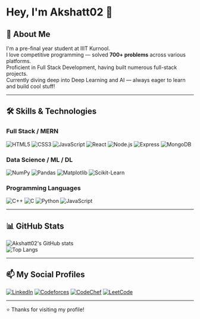 # Hey, I'm Akshatt02 👋

## 🚀 About Me
I'm a pre-final year student at IIIT Kurnool.  
I love competitive programming — solved **700+ problems** across various platforms.  
Proficient in Full Stack Development, having built numerous full-stack projects.  
Currently diving deep into Deep Learning and AI — always eager to learn and build cool stuff!

---

## 🛠️ Skills & Technologies

### Full Stack / MERN  
![HTML5](https://img.shields.io/badge/-HTML5-E34F26?style=for-the-badge&logo=html5&logoColor=white)
![CSS3](https://img.shields.io/badge/-CSS3-1572B6?style=for-the-badge&logo=css3)
![JavaScript](https://img.shields.io/badge/-JavaScript-F7DF1E?style=for-the-badge&logo=javascript&logoColor=black)
![React](https://img.shields.io/badge/-React-61DAFB?style=for-the-badge&logo=react&logoColor=black)
![Node.js](https://img.shields.io/badge/-Node.js-339933?style=for-the-badge&logo=node.js&logoColor=white)
![Express](https://img.shields.io/badge/-Express-000000?style=for-the-badge&logo=express&logoColor=white)
![MongoDB](https://img.shields.io/badge/-MongoDB-47A248?style=for-the-badge&logo=mongodb&logoColor=white)

### Data Science / ML / DL  
![NumPy](https://img.shields.io/badge/-NumPy-013243?style=for-the-badge&logo=numpy&logoColor=white)
![Pandas](https://img.shields.io/badge/-Pandas-150458?style=for-the-badge&logo=pandas&logoColor=white)
![Matplotlib](https://img.shields.io/badge/-Matplotlib-11557C?style=for-the-badge&logo=matplotlib&logoColor=white)
![Scikit-Learn](https://img.shields.io/badge/-Scikit--Learn-F7931E?style=for-the-badge&logo=scikit-learn&logoColor=white)

### Programming Languages  
![C++](https://img.shields.io/badge/-C++-00599C?style=for-the-badge&logo=c%2B%2B&logoColor=white)
![C](https://img.shields.io/badge/-C-A8B9CC?style=for-the-badge&logo=c&logoColor=white)
![Python](https://img.shields.io/badge/-Python-3776AB?style=for-the-badge&logo=python&logoColor=white)
![JavaScript](https://img.shields.io/badge/-JavaScript-F7DF1E?style=for-the-badge&logo=javascript&logoColor=black)

---

## 📊 GitHub Stats

![Akshatt02's GitHub stats](https://github-readme-stats.vercel.app/api?username=Akshatt02&show_icons=true&theme=radical)  
![Top Langs](https://github-readme-stats.vercel.app/api/top-langs/?username=Akshatt02&layout=compact&theme=radical)

---

## 📫 My Social Profiles

[![LinkedIn](https://img.shields.io/badge/-LinkedIn-0077B5?style=for-the-badge&logo=linkedin&logoColor=white)](https://linkedin.com/in/akshat-jaipuriar)
[![Codeforces](https://img.shields.io/badge/-Codeforces-1F8ACB?style=for-the-badge&logo=codeforces&logoColor=white)](https://codeforces.com/profile/akshat.jaipuriar)
[![CodeChef](https://img.shields.io/badge/-CodeChef-5B4638?style=for-the-badge&logo=codechef&logoColor=white)](https://www.codechef.com/users/akki_jaipuriar)
[![LeetCode](https://img.shields.io/badge/-LeetCode-FFA116?style=for-the-badge&logo=leetcode&logoColor=black)](https://leetcode.com/Akshatt02)

---

⭐️ Thanks for visiting my profile!
